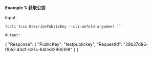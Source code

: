 **Example 1: 获取公钥**



Input: 

```
tccli tcss DescribePublicKey --cli-unfold-argument ```

Output: 
```
{
    "Response": {
        "PublicKey": "testpublickey",
        "RequestId": "29b37d86-f63d-43d1-b21a-640e82965198"
    }
}
```

